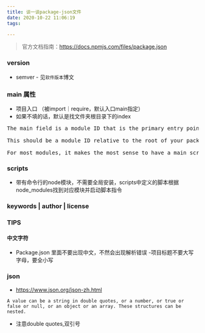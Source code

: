 ```yaml
---
title: 谈一谈package-json文件
date: 2020-10-22 11:06:19
tags:

---
```


> 官方文档指南：https://docs.npmjs.com/files/package.json

### version 
- semver - 见```软件版本```博文
### main 属性
- 项目入口 （被import｜require，默认入口main指定）
- 如果不填的话，默认是找文件夹根目录下的index
<pre>
The main field is a module ID that is the primary entry point to your program. That is, if your package is named foo, and a user installs it, and then does require("foo"), then your main module’s exports object will be returned.

This should be a module ID relative to the root of your package folder.

For most modules, it makes the most sense to have a main script and often not much else.
</pre>

### scripts
- 带有命令行的node模块，不需要全局安装，scripts中定义的脚本根据node_modules找到对应模块并启动脚本指令

### keywords | author | license
### TIPS
#### 中文字符
- Package.json 里面不要出现中文，不然会出现解析错误
-项目标题不要大写字母，要全小写


### json
- https://www.json.org/json-zh.html
```
A value can be a string in double quotes, or a number, or true or false or null, or an object or an array. These structures can be nested.
```
- 注意double quotes,双引号